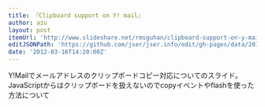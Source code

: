 ```yaml
---
title: 『Clipboard support on Y! mail』
author: azu
layout: post
itemUrl: 'http://www.slideshare.net/rmsguhan/clipboard-support-on-y-mail'
editJSONPath: 'https://github.com/jser/jser.info/edit/gh-pages/data/2012/03/index.json'
date: '2012-03-16T14:20:00Z'
---
```

Y!Mailでメールアドレスのクリップボードコピー対応についてのスライド。
JavaScriptからはクリップボードを扱えないのでcopyイベントやflashを使った方法について
